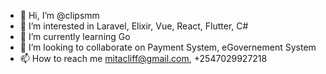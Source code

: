 - 👋 Hi, I’m @clipsmm
- 👀 I’m interested in Laravel, Elixir, Vue, React, Flutter, C#
- 🌱 I’m currently learning Go
- 💞️ I’m looking to collaborate on Payment System, eGovernement System 
- 📫 How to reach me mitacliff@gmail.com, +2547029927218

<!---
clipsmm/clipsmm is a ✨ special ✨ repository because its `README.md` (this file) appears on your GitHub profile.
You can click the Preview link to take a look at your changes.
--->
